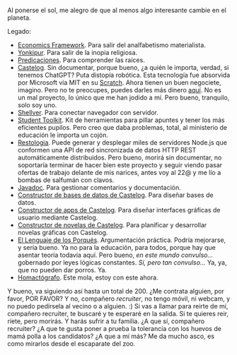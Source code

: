 Al ponerse el sol, me alegro de que al menos algo interesante cambie en el planeta.

Legado:

- [Economics Framework](https://github.com/allnulled/economics-framework). Para salir del analfabetismo materialista.
- [Yonkipur](https://github.com/allnulled/yonkipur). Para salir de la inopia religiosa.
- [Predicaciones](https://github.com/allnulled/predicaciones). Para comprender las raíces.
- [Castelog](https://github.com/allnulled/castelog). Sin documentar, porque bueno, ¿a quién le importa, verdad, si tenemos ChatGPT? Puta distopía robótica. Esta tecnología fue absorvida por Microsoft vía MIT en su [Scratch](https://github.com/scratchfoundation). Ahora tienen un buen negociete, imagino. Pero no te preocupes, puedes darles más dinero [aquí](https://www.scratchfoundation.org/donate). No es un mal proyecto, lo único que me han jodido a mí. Pero bueno, tranquilo, solo soy uno.
- [Shellver](https://github.com/allnulled/shellver). Para conectar navegador con servidor.
- [Student Toolkit](https://github.com/allnulled/student-toolkit). Kit de herramientas para pillar apuntes y tener los más eficientes pupilos. Pero creo que daba problemas, total, al ministerio de educación le importa un cojón.
- [Restologia](https://github.com/allnulled/restologia). Puede generar y desplegar miles de servidores Node.js que conformen una API de red sincronizada de datos HTTP REST automáticamente distribuidos. Pero bueno, morirá sin documentar, no soportaría terminar de hacer bien este proyecto y seguir viendo pasar ofertas de trabajo delante de mis narices, antes voy al 22@ y me lío a bombas de salfumán con clavos.
- [Javadoc](https://github.com/allnulled/javadoc). Para gestionar comentarios y documentación.
- [Constructor de bases de datos de Castelog](https://github.com/allnulled/constructor-de-bases-de-datos-de-castelog). Para diseñar bases de datos.
- [Constructor de apps de Castelog](https://github.com/allnulled/constructor-de-apps-de-castelog). Para diseñar interfaces gráficas de usuario mediante Castelog.
- [Constructor de novelas de Castelog](https://github.com/allnulled/constructor-de-novelas-de-castelog). Para planificar y desarrollar novelas gráficas con Castelog.
- [El Lenguaje de los Porqués](https://github.com/allnulled/porque). Argumentación práctica. Podría mejorarse, y sería bueno. Ya no para la educación, para todos, porque hay que asentar teoría todavía aquí. Pero bueno, *en este mundo convulso...* gobernado por leyes lógicas constantes. *Sí, pero tan convulso...* Ya, ya, que no pueden dar porros. Ya.
- [Homactógrafo](https://github.com/allnulled/constructor-de-homactogramas-3d-de-castelog). Este mola, estoy con este ahora.

Y bueno, va siguiendo así hasta un total de 200. ¿Me contrata alguien, por favor, POR FAVOR? Y no, compañero *recruiter*, no tengo móvil, ni webcam, y no puedo pedírsela al vecino o a alguien. :) Si vas a llamar para reirte de mí, compañero recruiter, te buscaré y te esperaré en la salida. Si te quieres reir, ríete, pero morirás. Y harás sufrir a tu familia. ¿A que sí, compañero recruiter? ¿A que te gusta poner a prueba la tolerancia con los huevos de mamá polla a los candidatos? ¿A que a mí más? Me da mucho asco, es como mirarlos desde el escaparate del zoo.
